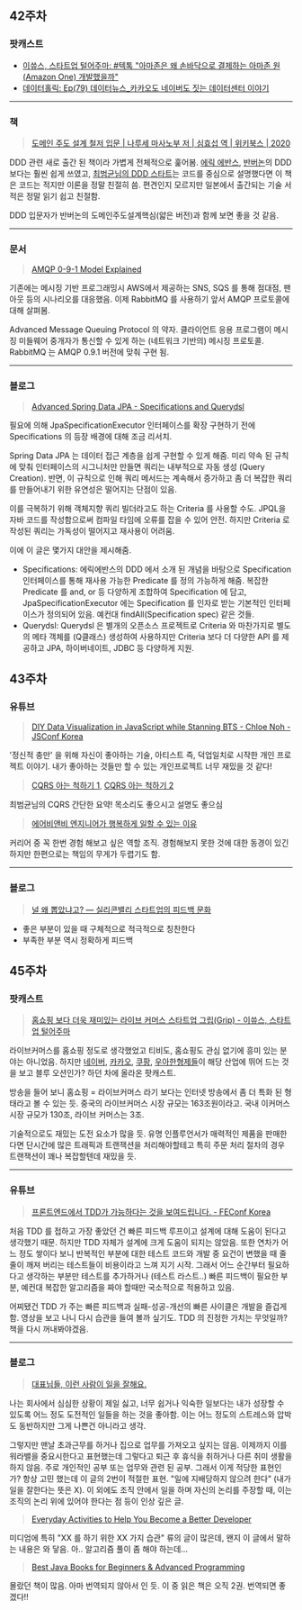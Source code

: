 ## 42주차

### 팟캐스트

- [이쓔스, 스타트업 털어주마: #텍톡 "아마존은 왜 손바닥으로 결제하는 아마존 원(Amazon One) 개발했을까"](http://www.podbbang.com/ch/1771866?e=23811219)
- [데이터홀릭: Ep(79) 데이터뉴스_카카오도 네이버도 짓는 데이터센터 이야기](http://www.podbbang.com/ch/1771386?e=23809074)

--- 

### 책

> [도메인 주도 설계 철저 입문 | 나루세 마사노부 저 | 심효섭 역 | 위키북스 | 2020](https://book.naver.com/bookdb/book_detail.nhn?bid=16778491)

DDD 관련 새로 출간 된 책이라 가볍게 전체적으로 훑어봄. [에릭 에반스](https://github.com/iamkyu/TIL/blob/master/books/summary/ddd.md), [반버논](https://github.com/iamkyu/TIL/blob/master/books/summary/ddd-implementing.md)의 DDD 보다는 훨씬 쉽게 쓰였고, [최범균님의 DDD 스타트](https://github.com/iamkyu/TIL/blob/master/books/summary/ddd-start.md)는 코드를 중심으로 설명했다면 이 책은 코드는 적지만 이론을 정말 친절히 씀. 편견인지 모르지만 일본에서 출간되는 기술 서적은 정말 읽기 쉽고 친절함. 

DDD 입문자가 반버논의 도메인주도설계핵심(얇은 버전)과 함께 보면 좋을 것 같음.

--- 

### 문서

> [AMQP 0-9-1 Model Explained](https://www.rabbitmq.com/tutorials/amqp-concepts.html)

기존에는 메시징 기반 프로그래밍시 AWS에서 제공하는 SNS, SQS 를 통해 점대점, 팬아웃 등의 시나리오를 대응했음. 이제 RabbitMQ 를 사용하기 앞서 AMQP 프로토콜에 대해 살펴봄.

Advanced Message Queuing Protocol 의 약자. 클라이언트 응용 프로그램이 메시징 미들웨어 중개자가 통신할 수 있게 하는 (네트워크 기반의) 메시징 프로토콜. RabbitMQ 는 AMQP 0.9.1 버전에 맞춰 구현 됨. 

--- 

### 블로그

> [Advanced Spring Data JPA - Specifications and Querydsl](https://spring.io/blog/2011/04/26/advanced-spring-data-jpa-specifications-and-querydsl/)

필요에 의해 JpaSpecificationExecutor 인터페이스를 확장 구현하기 전에 Specifications 의 등장 배경에 대해 조금 리서치.

Spring Data JPA 는 데이터 접근 계층을 쉽게 구현할 수 있게 해줌.  미리 약속 된 규칙에 맞춰 인터페이스의 시그니처만 만들면 쿼리는 내부적으로 자동 생성 (Query Creation). 반면, 이 규칙으로 인해 쿼리 메서드는 계속해서 증가하고 좀 더 복잡한 쿼리를 만들어내기 위한 유연성은 떨어지는 단점이 있음.

이를 극복하기 위해 객체지향 쿼리 빌더라고도 하는 Criteria 를 사용할 수도. JPQL을 자바 코드를 작성함으로써 컴파일 타임에 오류를 잡을 수 있어 안전. 하지만 Criteria 로 작성된 쿼리는 가독성이 떨어지고 재사용이 어려움.

이에 이 글은 몇가지 대안을 제시해줌.

- Specifications: 에릭에반스의 DDD 에서 소개 된 개념을 바탕으로 Specification 인터페이스를 통해 재사용 가능한 Predicate 를 정의 가능하게 해줌. 복잡한  Predicate 를 and, or 등 다양하게 조합하여 Specification 에 담고, JpaSpecificationExecutor 에는 Specification 를 인자로 받는 기본적인 인터페이스가 정의되어 있음. 예컨대 findAll(Specification spec) 같은 것들.
- Querydsl: Querydsl 은 별개의 오픈소스 프로젝트로 Criteria 와 마찬가지로 별도의 메타 객체를 (Q클래스) 생성하여 사용하지만 Criteria 보다 더 다양한 API 를 제공하고 JPA, 하이버네이트, JDBC 등 다양하게 지원.



## 43주차

### 유튜브

> [DIY Data Visualization in JavaScript while Stanning BTS - Chloe Noh - JSConf Korea](https://youtu.be/y1MrNZteYdA)

'정신적 충만' 을 위해 자신이 좋아하는 기술, 아티스트 즉, 덕업일치로 시작한 개인 프로젝트 이야기. 내가 좋아하는 것들만 할 수 있는 개인프로젝트 너무 재밌을 것 같다!

> [CQRS 아는 척하기 1](https://youtu.be/xf0kXMTFJm8), [CQRS 아는 척하기 2](https://youtu.be/H1IF3BUeFb8)

최범균님의 CQRS 간단한 요약! 목소리도 좋으시고 설명도 좋으심

> [에어비앤비 엔지니어가 행복하게 일할 수 있는 이유](https://youtu.be/iaNl6zKTBfg)

커리어 중 꼭 한번 경험 해보고 싶은 역할 조직. 경험해보지 못한 것에 대한 동경이 있긴 하지만 한편으로는 책임의 무게가 두렵기도 함. 

---

### 블로그

> [널 왜 뽑았냐고? — 실리콘밸리 스타트업의 피드백 문화](https://medium.com/@jiyu0719/%EB%84%90-%EC%99%9C-%EB%BD%91%EC%95%98%EB%83%90%EA%B3%A0-%EC%8B%A4%EB%A6%AC%EC%BD%98%EB%B0%B8%EB%A6%AC-%EC%8A%A4%ED%83%80%ED%8A%B8%EC%97%85%EC%9D%98-%ED%94%BC%EB%93%9C%EB%B0%B1-%EB%AC%B8%ED%99%94-8c0a3c05514f)

- 좋은 부분이 있을 때 구체적으로 적극적으로 칭찬한다
- 부족한 부분 역시 정확하게 피드백



## 45주차

### 팟캐스트

> [홈쇼핑 보다 더욱 재미있는 라이브 커머스 스타트업 그립(Grip) - 이쓔스, 스타트업 털어주마](http://www.podbbang.com/ch/1771866?e=23861790)

라이브커머스를 홈쇼핑 정도로 생각했었고 티비도, 홈쇼핑도 관심 없기에 흥미 있는 분야는 아니었음. 하지만 [네이버](https://shoppinglive.naver.com/home), [카카오](https://byline.network/2020/10/12-95/), [쿠팡](https://rocketyourcareer.kr.coupang.com/%EC%A7%81%EB%AC%B4/-/-/24450/17356390), [우아한형제들](https://resume.woowahan.com/jobs/view.aspx?cc=244001&jidx=105830&pidx=11350&bidx=166014)이 해당 산업에 뛰어 드는 것을 보고 블루 오션인가? 하던 차에 올라온 팟캐스트.

방송을 들어 보니 홈쇼핑 = 라이브커머스 라기 보다는 인터넷 방송에서 좀 더 특화 된 형태라고 볼 수 있는 듯. 중국의 라이브커머스 시장 규모는 163조원이라고. 국내 이커머스 시장 규모가 130조, 라이브 커머스는 3조.

기술적으로도 재밌는 도전 요소가 많을 듯. 유명 인플루언서가 매력적인 제품을 판매한다면 단시간에 많은 트래픽과 트랜잭션을 처리해야할테고 특히 주문 처리 절차의 경우 트랜잭션이 꽤나 복잡할텐데 재밌을 듯.

---

### 유튜브

> [프론트엔드에서 TDD가 가능하다는 것을 보여드립니다. - FEConf Korea](https://youtu.be/L1dtkLeIz-M)

처음 TDD 를 접하고 가장 좋았던 건 빠른 피드백 루프이고 설계에 대해 도움이 된다고 생각했기 때문. 하지만 TDD 자체가 설계에 크게 도움이 되지는 않았음. 또한 연차가 어느 정도 쌓이다 보니 반복적인 부분에 대한 테스트 코드와 개발 중 요건이 변했을 때 줄줄이 깨져 버리는 테스트들이 비용이라고 느껴 지기 시작. 그래서 어느 순간부터 필요하다고 생각하는 부분만 테스트를 추가하거나 (테스트 라스트..) 빠른 피드백이 필요한 부분, 예컨대 복잡한 알고리즘을 짜야 할때만 국소적으로 적용하고 있음.

어찌됐건 TDD 가 주는 빠른 피드백과 실패-성공-개선의 빠른 사이클은 개발을 즐겁게 함. 영상을 보고 나니 다시 습관을 들여 볼까 싶기도. TDD 의 진정한 가치는 무엇일까? 책을 다시 꺼내봐야겠음.

---

### 블로그

> [대표님들, 이런 사람이 일을 잘해요.](https://brunch.co.kr/@vigorous21/662)

나는 회사에서 심심한 상황이 제일 싫고, 너무 쉽거나 익숙한 일보다는 내가 성장할 수 있도록 어느 정도 도전적인 일들을 하는 것을 좋아함. 이는 어느 정도의 스트레스와 압박도 동반하지만 그게 나쁜건 아니라고 생각.

그렇지만 맨날 초과근무를 하거나 집으로 업무를 가져오고 싶지는 않음. 이제까지 이를 워라밸을 중요시한다고 표현했는데 그렇다고 퇴근 후 휴식을 취하거나 다른 취미 생활을 하지 않음. 주로 개인적인 공부 또는 업무와 관련 된 공부. 그래서 이게 적당한 표현인가? 항상 고민 했는데 이 글의 2번이 적절한 표현. "일에 지배당하지 않으려 한다" (내가 일을 잘한다는 뜻은 X). 이 외에도 조직 안에서 일을 하며 자신의 논리를 주장할 때, 이는 조직의 논리 위에 있어야 한다는 점 등이 인상 깊은 글.

> [Everyday Activities to Help You Become a Better Developer](https://medium.com/better-programming/everyday-activities-to-become-a-better-developer-3d00ec8d14a5)

미디엄에 특히 "XX 를 하기 위한 XX 가지 습관" 류의 글이 많은데, 왠지 이 글에서 말하는 내용은 와 닿음. 아.. 알고리즘 풀이 좀 해야 하는데...

> [Best Java Books for Beginners & Advanced Programming](https://eduwyre.com/books/best-java-books)

몰랐던 책이 많음. 아마 번역되지 않아서 인 듯. 이 중 읽은 책은 오직 2권. 번역되면 좋겠다!!
